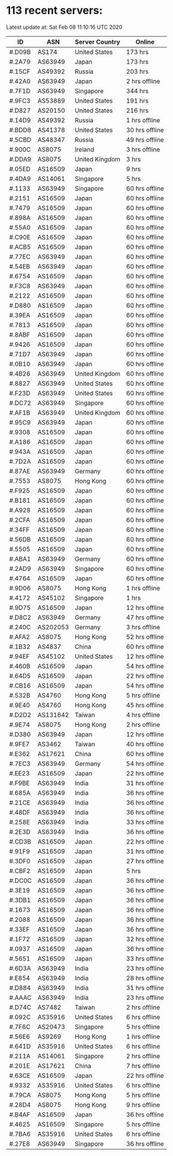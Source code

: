 # 113 recent servers:

Latest update at: Sat Feb 08 11:10:16 UTC 2020

| ID | ASN | Server Country | Online |
| -- | --- | -------------- | ------ |
| #.D09B | AS174 | United States | 173 hrs |
| #.2A79 | AS63949 | Japan | 173 hrs |
| #.15CF | AS49392 | Russia | 203 hrs |
| #.42A0 | AS63949 | Japan | 2 hrs offline |
| #.7F1D | AS63949 | Singapore | 344 hrs |
| #.9FC3 | AS53889 | United States | 191 hrs |
| #.D827 | AS20150 | United States | 216 hrs |
| #.14D9 | AS49392 | Russia | 1 hrs offline |
| #.BDD8 | AS41378 | United States | 30 hrs offline |
| #.5CBD | AS48347 | Russia | 49 hrs offline |
| #.900C | AS8075 | Ireland | 3 hrs offline |
| #.DDA9 | AS8075 | United Kingdom | 3 hrs |
| #.05ED | AS16509 | Japan | 9 hrs |
| #.4DA9 | AS14061 | Singapore | 5 hrs |
| #.1133 | AS63949 | Singapore | 60 hrs offline |
| #.2151 | AS16509 | Japan | 60 hrs offline |
| #.7479 | AS16509 | Japan | 60 hrs offline |
| #.898A | AS16509 | Japan | 60 hrs offline |
| #.55A0 | AS16509 | Japan | 60 hrs offline |
| #.C90E | AS16509 | Japan | 60 hrs offline |
| #.ACB5 | AS16509 | Japan | 60 hrs offline |
| #.77EC | AS63949 | Japan | 60 hrs offline |
| #.54EB | AS63949 | Japan | 60 hrs offline |
| #.6754 | AS16509 | Japan | 60 hrs offline |
| #.F3C8 | AS63949 | Japan | 60 hrs offline |
| #.2122 | AS16509 | Japan | 60 hrs offline |
| #.D880 | AS16509 | Japan | 60 hrs offline |
| #.39EA | AS16509 | Japan | 60 hrs offline |
| #.7813 | AS16509 | Japan | 60 hrs offline |
| #.8ABF | AS16509 | Japan | 60 hrs offline |
| #.9426 | AS16509 | Japan | 60 hrs offline |
| #.71D7 | AS63949 | Japan | 60 hrs offline |
| #.0B10 | AS63949 | Japan | 60 hrs offline |
| #.4B26 | AS63949 | United Kingdom | 60 hrs offline |
| #.8827 | AS63949 | United States | 60 hrs offline |
| #.F23D | AS63949 | United States | 60 hrs offline |
| #.DC72 | AS63949 | Singapore | 60 hrs offline |
| #.AF1B | AS63949 | United Kingdom | 60 hrs offline |
| #.95C9 | AS63949 | Japan | 60 hrs offline |
| #.9308 | AS16509 | Japan | 60 hrs offline |
| #.A186 | AS16509 | Japan | 60 hrs offline |
| #.943A | AS16509 | Japan | 60 hrs offline |
| #.7D2A | AS16509 | Japan | 60 hrs offline |
| #.87AE | AS63949 | Germany | 60 hrs offline |
| #.7553 | AS8075 | Hong Kong | 60 hrs offline |
| #.F925 | AS16509 | Japan | 60 hrs offline |
| #.B181 | AS16509 | Japan | 60 hrs offline |
| #.A928 | AS16509 | Japan | 60 hrs offline |
| #.2CFA | AS16509 | Japan | 60 hrs offline |
| #.34FF | AS16509 | Japan | 60 hrs offline |
| #.56DB | AS16509 | Japan | 60 hrs offline |
| #.5505 | AS16509 | Japan | 60 hrs offline |
| #.ABA1 | AS63949 | Germany | 60 hrs offline |
| #.2AD9 | AS63949 | Singapore | 60 hrs offline |
| #.4764 | AS16509 | Japan | 60 hrs offline |
| #.9D06 | AS8075 | Hong Kong | 1 hrs offline |
| #.4172 | AS45102 | Singapore | 1 hrs |
| #.9D75 | AS16509 | Japan | 12 hrs offline |
| #.D8C2 | AS63949 | Germany | 47 hrs offline |
| #.240C | AS202053 | Germany | 3 hrs offline |
| #.AFA2 | AS8075 | Hong Kong | 52 hrs offline |
| #.1B32 | AS4837 | China | 60 hrs offline |
| #.94EF | AS45102 | United States | 12 hrs offline |
| #.460B | AS16509 | Japan | 54 hrs offline |
| #.64D5 | AS16509 | Japan | 22 hrs offline |
| #.CB16 | AS16509 | Japan | 54 hrs offline |
| #.532B | AS4760 | Hong Kong | 5 hrs offline |
| #.9E40 | AS4760 | Hong Kong | 45 hrs offline |
| #.D2D2 | AS131642 | Taiwan | 4 hrs offline |
| #.9E74 | AS8075 | Hong Kong | 2 hrs offline |
| #.D380 | AS63949 | Japan | 12 hrs offline |
| #.9FE7 | AS3462 | Taiwan | 40 hrs offline |
| #.E362 | AS17621 | China | 60 hrs offline |
| #.7EC3 | AS63949 | Germany | 54 hrs offline |
| #.EE23 | AS16509 | Japan | 22 hrs offline |
| #.F9BE | AS63949 | India | 31 hrs offline |
| #.685A | AS63949 | India | 36 hrs offline |
| #.21CE | AS63949 | India | 36 hrs offline |
| #.48DF | AS63949 | India | 36 hrs offline |
| #.258E | AS63949 | India | 33 hrs offline |
| #.2E3D | AS63949 | India | 36 hrs offline |
| #.CD3B | AS16509 | Japan | 22 hrs offline |
| #.91F9 | AS16509 | Japan | 31 hrs offline |
| #.3DF0 | AS16509 | Japan | 27 hrs offline |
| #.CBF2 | AS16509 | Japan | 5 hrs |
| #.DC0C | AS16509 | Japan | 36 hrs offline |
| #.3E19 | AS16509 | Japan | 36 hrs offline |
| #.3DB1 | AS16509 | Japan | 36 hrs offline |
| #.1673 | AS16509 | Japan | 36 hrs offline |
| #.2088 | AS16509 | Japan | 36 hrs offline |
| #.33EF | AS16509 | Japan | 36 hrs offline |
| #.1F72 | AS16509 | Japan | 32 hrs offline |
| #.0937 | AS16509 | Japan | 36 hrs offline |
| #.5651 | AS16509 | Japan | 33 hrs offline |
| #.6D3A | AS63949 | India | 23 hrs offline |
| #.E854 | AS63949 | India | 28 hrs offline |
| #.D884 | AS63949 | India | 31 hrs offline |
| #.AAAC | AS63949 | India | 23 hrs offline |
| #.D74C | AS7482 | Taiwan | 2 hrs offline |
| #.092C | AS35916 | United States | 6 hrs offline |
| #.7F6C | AS20473 | Singapore | 5 hrs offline |
| #.56E6 | AS9269 | Hong Kong | 1 hrs offline |
| #.641D | AS35916 | United States | 6 hrs offline |
| #.211A | AS14061 | Singapore | 2 hrs offline |
| #.201E | AS17621 | China | 7 hrs offline |
| #.63CE | AS16509 | Japan | 22 hrs offline |
| #.9332 | AS35916 | United States | 6 hrs offline |
| #.79CA | AS8075 | Hong Kong | 5 hrs offline |
| #.28D4 | AS8075 | Hong Kong | 9 hrs offline |
| #.B4AF | AS16509 | Japan | 36 hrs offline |
| #.4625 | AS16509 | Singapore | 5 hrs offline |
| #.7BA6 | AS35916 | United States | 6 hrs offline |
| #.27E8 | AS63949 | Singapore | 36 hrs offline |


